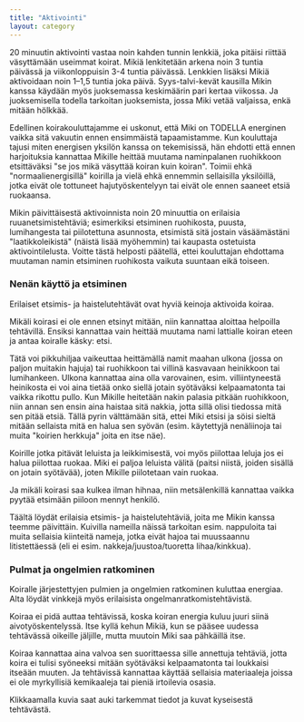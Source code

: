 ```yaml
---
title: "Aktivointi"
layout: category
---
```


20 minuutin aktivointi vastaa noin kahden tunnin lenkkiä, joka pitäisi riittää väsyttämään useimmat koirat. Mikiä lenkitetään arkena noin 3 tuntia päivässä ja viikonloppuisin 3-4 tuntia päivässä. Lenkkien lisäksi Mikiä aktivoidaan noin 1–1,5 tuntia joka päivä. Syys-talvi-kevät kausilla Mikin kanssa käydään myös juoksemassa keskimäärin pari kertaa viikossa. Ja juoksemisella todella tarkoitan juoksemista, jossa Miki vetää valjaissa, enkä mitään hölkkää.

Edellinen koirakouluttajamme ei uskonut, että Miki on TODELLA energinen vaikka sitä vakuutin ennen ensimmäistä tapaamistamme. Kun kouluttaja tajusi miten energisen yksilön kanssa on tekemisissä, hän ehdotti että ennen harjoituksia kannattaa Mikille heittää muutama naminpalanen ruohikkoon etsittäväksi "se jos mikä väsyttää koiran kuin koiran". Toimii ehkä "normaalienergisillä" koirilla ja vielä ehkä ennemmin sellaisilla yksilöillä, jotka eivät ole tottuneet hajutyöskentelyyn tai eivät ole ennen saaneet etsiä ruokaansa.

Mikin päivittäisestä aktivoinnista noin 20 minuuttia on erilaisia ruuanetsimistehtäviä; esimerkiksi etsiminen ruohikosta, puusta, lumihangesta tai piilotettuna asunnosta, etsimistä sitä jostain väsäämästäni "laatikkoleikistä" (näistä lisää myöhemmin) tai kaupasta ostetuista aktivointilelusta. Voitte tästä helposti päätellä, ettei kouluttajan ehdottama muutaman namin etsiminen ruohikosta vaikuta suuntaan eikä toiseen.

### Nenän käyttö ja etsiminen

Erilaiset etsimis- ja haistelutehtävät ovat hyviä keinoja aktivoida koiraa.

Mikäli koirasi ei ole ennen etsinyt mitään, niin kannattaa aloittaa helpoilla tehtävillä. Ensiksi kannattaa vain heittää muutama nami lattialle koiran eteen ja antaa koiralle käsky: etsi.

Tätä voi pikkuhiljaa vaikeuttaa heittämällä namit maahan ulkona (jossa on paljon muitakin hajuja) tai ruohikkoon tai villinä kasvavaan heinikkoon tai lumihankeen. Ulkona kannattaa aina olla varovainen, esim. villiintyneestä heinikosta ei voi aina tietää onko siellä jotain syötäväksi kelpaamatonta tai vaikka rikottu pullo. Kun Mikille heitetään nakin palasia pitkään ruohikkoon, niin annan sen ensin aina haistaa sitä nakkia, jotta sillä olisi tiedossa mitä sen pitää etsiä. Tällä pyrin välttämään sitä, ettei Miki etsisi ja söisi sieltä mitään sellaista mitä en halua sen syövän (esim. käytettyjä nenäliinoja tai muita "koirien herkkuja" joita en itse näe).

Koirille jotka pitävät leluista ja leikkimisestä, voi myös piilottaa leluja jos ei halua piilottaa ruokaa. Miki ei paljoa leluista välitä (paitsi niistä, joiden sisällä on jotain syötävää), joten Mikille piilotetaan vain ruokaa.

Ja mikäli koirasi saa kulkea ilman hihnaa, niin metsälenkillä kannattaa vaikka pyytää etsimään piiloon mennyt henkilö.

Täältä löydät erilaisia etsimis- ja haistelutehtäviä, joita me Mikin kanssa teemme päivittäin. Kuivilla nameilla näissä tarkoitan esim. nappuloita tai muita sellaisia kiinteitä nameja, jotka eivät hajoa tai muussaannu litistettäessä (eli ei esim. nakkeja/juustoa/tuoretta lihaa/kinkkua).

### Pulmat ja ongelmien ratkominen

Koiralle järjestettyjen pulmien ja ongelmien ratkominen kuluttaa energiaa. Alta löydät vinkkejä myös erilaisista ongelmanratkomistehtävistä.

Koiraa ei pidä auttaa tehtävissä, koska koiran energia kuluu juuri siinä aivotyöskentelyssä. Itse kyllä kehun Mikiä, kun se pääsee uudessa tehtävässä oikeille jäljille, mutta muutoin Miki saa pähkäillä itse.

Koiraa kannattaa aina valvoa sen suorittaessa sille annettuja tehtäviä, jotta koira ei tulisi syöneeksi mitään syötäväksi kelpaamatonta tai loukkaisi itseään muuten. Ja tehtävissä kannattaa käyttää sellaisia materiaaleja joissa ei ole myrkyllisiä kemikaaleja tai pieniä irtoilevia osasia.

Klikkaamalla kuvia saat auki tarkemmat tiedot ja kuvat kyseisestä tehtävästä.
